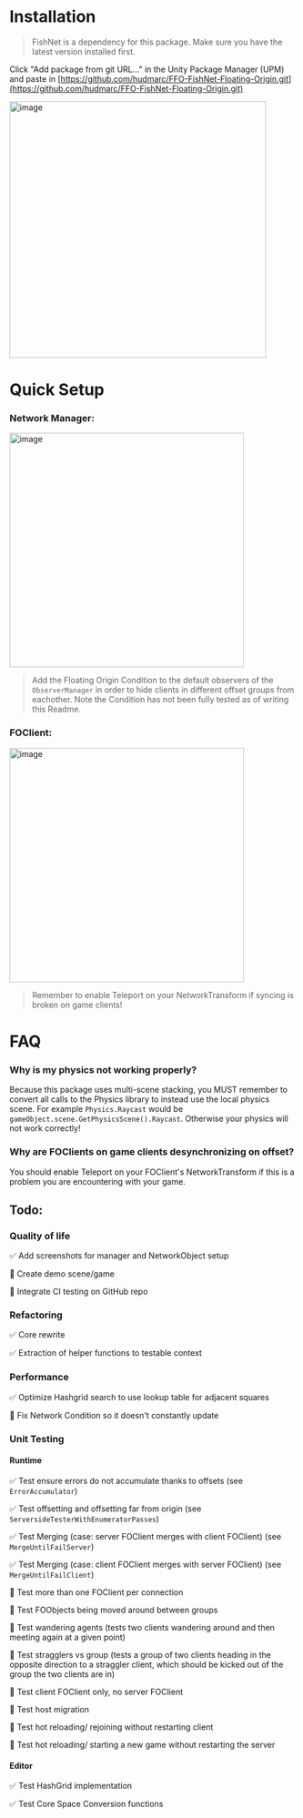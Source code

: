 # Installation
> FishNet is a dependency for this package. Make sure you have the latest version installed first.

Click "Add package from git URL..." in the Unity Package Manager (UPM) and paste in [https://github.com/hudmarc/FFO-FishNet-Floating-Origin.git](https://github.com/hudmarc/FFO-FishNet-Floating-Origin.git)

<img width="451" alt="image" src="https://user-images.githubusercontent.com/44267994/228247674-b075e104-a93a-4a9f-bdbe-5d0b2c8a49ba.png">

# Quick Setup

### Network Manager:

<img width="412" alt="image" src="https://github.com/hudmarc/FFO-FishNet-Floating-Origin/assets/44267994/5213f8e8-f3a1-4f89-9133-3e066068f03e">

> Add the Floating Origin Condition to the default observers of the `ObserverManager` in order to hide clients in different offset groups from eachother. Note the Condition has not been fully tested as of writing this Readme.


### FOClient:

<img width="412" alt="image" src="https://github.com/hudmarc/FFO-FishNet-Floating-Origin/assets/44267994/e4a396ce-81bc-4450-ad39-c6b1030b7d88">

> Remember to enable Teleport on your NetworkTransform if syncing is broken on game clients!

# FAQ

### Why is my physics not working properly?

Because this package uses multi-scene stacking, you MUST remember to convert all calls to the Physics library to instead use the local physics scene. For example `Physics.Raycast` would be `gameObject.scene.GetPhysicsScene().Raycast`. Otherwise your physics will not work correctly!

### Why are FOClients on game clients desynchronizing on offset?
You should enable Teleport on your FOClient's NetworkTransform if this is a problem you are encountering with your game.

## Todo:
### Quality of life
✅ Add screenshots for manager and NetworkObject setup

🔲 Create demo scene/game

🔲 Integrate CI testing on GitHub repo

### Refactoring
✅ Core rewrite

✅ Extraction of helper functions to testable context

### Performance
✅ Optimize Hashgrid search to use lookup table for adjacent squares

🔲 Fix Network Condition so it doesn't constantly update

### Unit Testing
#### Runtime
✅ Test ensure errors do not accumulate thanks to offsets (see `ErrorAccumulator`)

✅ Test offsetting and offsetting far from origin (see `ServersideTesterWithEnumeratorPasses`)

✅ Test Merging (case: server FOClient merges with client FOClient) (see `MergeUntilFailServer`)

✅ Test Merging (case: client FOClient merges with server FOClient) (see `MergeUntilFailClient`)

🔲 Test more than one FOClient per connection

🔲 Test FOObjects being moved around between groups

🔲 Test wandering agents (tests two clients wandering around and then meeting again at a given point)

🔲 Test stragglers vs group (tests a group of two clients heading in the opposite direction to a straggler client, which should be kicked out of the group the two clients are in)

🔲 Test client FOClient only, no server FOClient

🔲 Test host migration

🔲 Test hot reloading/ rejoining without restarting client

🔲 Test hot reloading/ starting a new game without restarting the server

#### Editor
✅ Test HashGrid implementation

✅ Test Core Space Conversion functions
